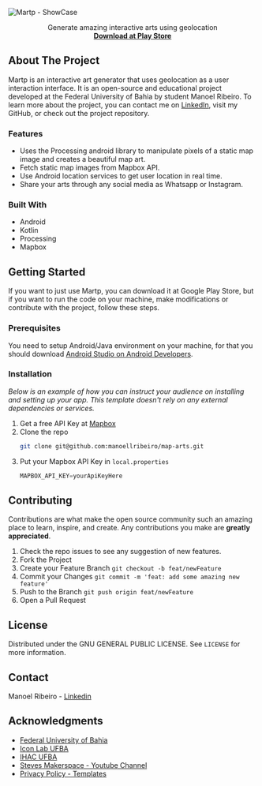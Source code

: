 ![Martp - ShowCase](https://github.com/user-attachments/assets/1380ef12-c2cb-40a1-9a71-c19a87ddea38)
<br />
<div align="center">
  <p align="center">
    Generate amazing interactive arts using geolocation
    <br />
    <a href="https://github.com/othneildrew/Best-README-Template"><strong>Download at Play Store</strong></a>
    <br />
  </p>
</div>

## About The Project

Martp is an interactive art generator that uses geolocation as a user interaction interface. It is an open-source and educational project developed at the Federal University of Bahia by student Manoel Ribeiro. To learn more about the project, you can contact me on [LinkedIn](https://www.linkedin.com/in/manoellribeiro/), visit my GitHub, or check out the project repository.

### Features

* Uses the Processing android library to manipulate pixels of a static map image and creates a beautiful map art.
* Fetch static map images from Mapbox API.
* Use Android location services to get user location in real time.
* Share your arts through any social media as Whatsapp or Instagram.

### Built With

* Android
* Kotlin
* Processing
* Mapbox
  
## Getting Started

If you want to just use Martp, you can download it at Google Play Store, but if you want to run the code on your machine, make modifications or contribute with the project, follow these steps.

### Prerequisites

You need to setup Android/Java environment on your machine, for that you should download [Android Studio on Android Developers](https://developer.android.com/studio).

### Installation

_Below is an example of how you can instruct your audience on installing and setting up your app. This template doesn't rely on any external dependencies or services._

1. Get a free API Key at [Mapbox](https://www.mapbox.com/)
2. Clone the repo
   ```sh
   git clone git@github.com:manoellribeiro/map-arts.git
   ```
3. Put your Mapbox API Key in `local.properties`
   ```js
   MAPBOX_API_KEY=yourApiKeyHere
   ```

## Contributing

Contributions are what make the open source community such an amazing place to learn, inspire, and create. Any contributions you make are **greatly appreciated**.

1. Check the repo issues to see any suggestion of new features.
2. Fork the Project
3. Create your Feature Branch `git checkout -b feat/newFeature`
4. Commit your Changes `git commit -m 'feat: add some amazing new feature'`
5. Push to the Branch `git push origin feat/newFeature`
6. Open a Pull Request

<!-- LICENSE -->
## License

Distributed under the GNU GENERAL PUBLIC LICENSE. See `LICENSE` for more information.

<!-- CONTACT -->
## Contact

Manoel Ribeiro - [Linkedin](https://www.linkedin.com/in/manoellribeiro/)

## Acknowledgments

* [Federal University of Bahia](https://www.ufba.br/)
* [Icon Lab UFBA](https://www.instagram.com/lab.icon/)
* [IHAC UFBA](https://ihac.ufba.br/pt/home/)
* [Steves Makerspace - Youtube Channel ](https://www.youtube.com/@StevesMakerspace)
* [Privacy Policy - Templates](https://github.com/ArthurGareginyan/privacy-policy-template)

